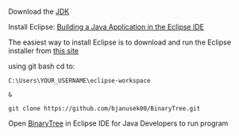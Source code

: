Download the [JDK](https://www.oracle.com/java/technologies/downloads/?er=221886)

Install Eclipse: [Building a Java Application in the Eclipse IDE](https://dev.java/learn/eclipse/)

The easiest way to install Eclipse is to download and run the Eclipse installer from [this site](https://www.eclipse.org/downloads/packages/installer)

using git bash cd to:

```
C:\Users\YOUR_USERNAME\eclipse-workspace

&

git clone https://github.com/bjanusek00/BinaryTree.git
```
Open [BinaryTree](https://en.wikipedia.org/wiki/Binary_tree) in Eclipse IDE for Java Developers to run program
